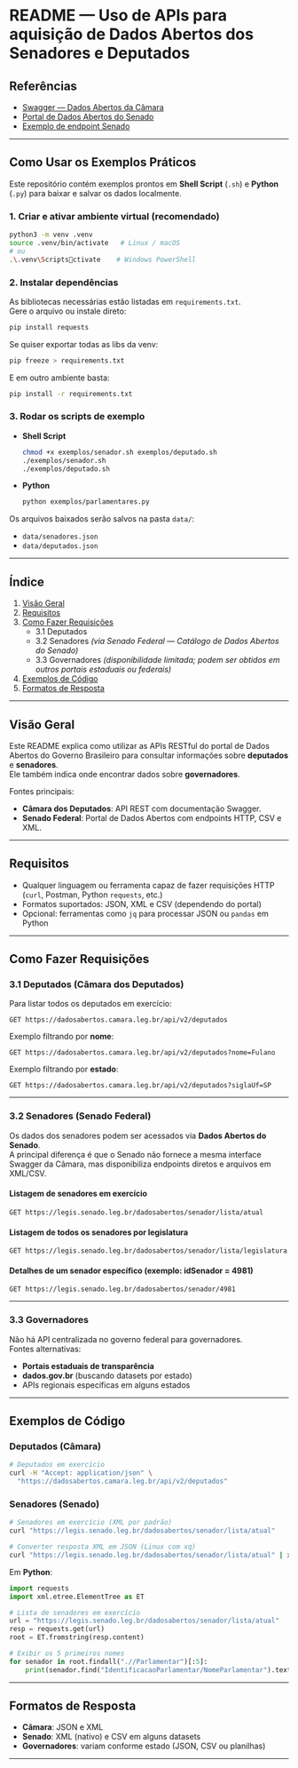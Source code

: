 # README — Uso de APIs para aquisição de Dados Abertos dos Senadores e Deputados


## Referências

- [Swagger — Dados Abertos da Câmara](https://dadosabertos.camara.leg.br/swagger/api.html)  
- [Portal de Dados Abertos do Senado](https://www12.senado.leg.br/dados-abertos)  
- [Exemplo de endpoint Senado](https://legis.senado.leg.br/dadosabertos/senador/lista/atual)  
---
## Como Usar os Exemplos Práticos

Este repositório contém exemplos prontos em **Shell Script** (`.sh`) e **Python** (`.py`) para baixar e salvar os dados localmente.

### 1. Criar e ativar ambiente virtual (recomendado)

```bash
python3 -m venv .venv
source .venv/bin/activate   # Linux / macOS
# ou
.\.venv\Scriptsctivate    # Windows PowerShell
```

### 2. Instalar dependências

As bibliotecas necessárias estão listadas em `requirements.txt`.  
Gere o arquivo ou instale direto:

```bash
pip install requests
```

Se quiser exportar todas as libs da venv:

```bash
pip freeze > requirements.txt
```

E em outro ambiente basta:

```bash
pip install -r requirements.txt
```

### 3. Rodar os scripts de exemplo

- **Shell Script**  
  ```bash
  chmod +x exemplos/senador.sh exemplos/deputado.sh
  ./exemplos/senador.sh
  ./exemplos/deputado.sh
  ```

- **Python**  
  ```bash
  python exemplos/parlamentares.py
  ```

Os arquivos baixados serão salvos na pasta `data/`:
- `data/senadores.json`
- `data/deputados.json`

---
##  Índice

1. [Visão Geral](#visão-geral)  
2. [Requisitos](#requisitos)  
3. [Como Fazer Requisições](#como-fazer-requisições)  
   - 3.1 Deputados  
   - 3.2 Senadores *(via Senado Federal — Catálogo de Dados Abertos do Senado)*  
   - 3.3 Governadores *(disponibilidade limitada; podem ser obtidos em outros portais estaduais ou federais)*  
4. [Exemplos de Código](#exemplos-de-código)  
5. [Formatos de Resposta](#formatos-de-resposta)  

---

## Visão Geral

Este README explica como utilizar as APIs RESTful do portal de Dados Abertos do Governo Brasileiro para consultar informações sobre **deputados** e **senadores**.  
Ele também indica onde encontrar dados sobre **governadores**.  

Fontes principais:  
- **Câmara dos Deputados**: API REST com documentação Swagger.  
- **Senado Federal**: Portal de Dados Abertos com endpoints HTTP, CSV e XML.  

---

## Requisitos

- Qualquer linguagem ou ferramenta capaz de fazer requisições HTTP (`curl`, Postman, Python `requests`, etc.)  
- Formatos suportados: JSON, XML e CSV (dependendo do portal)  
- Opcional: ferramentas como `jq` para processar JSON ou `pandas` em Python  

---

## Como Fazer Requisições

### 3.1 Deputados (Câmara dos Deputados)

Para listar todos os deputados em exercício:
```
GET https://dadosabertos.camara.leg.br/api/v2/deputados
```

Exemplo filtrando por **nome**:
```
GET https://dadosabertos.camara.leg.br/api/v2/deputados?nome=Fulano
```

Exemplo filtrando por **estado**:
```
GET https://dadosabertos.camara.leg.br/api/v2/deputados?siglaUf=SP
```

---

### 3.2 Senadores (Senado Federal)

Os dados dos senadores podem ser acessados via **Dados Abertos do Senado**.  
A principal diferença é que o Senado não fornece a mesma interface Swagger da Câmara, mas disponibiliza endpoints diretos e arquivos em XML/CSV.  

#### Listagem de senadores em exercício
```
GET https://legis.senado.leg.br/dadosabertos/senador/lista/atual
```

#### Listagem de todos os senadores por legislatura
```
GET https://legis.senado.leg.br/dadosabertos/senador/lista/legislatura
```

#### Detalhes de um senador específico (exemplo: idSenador = 4981)
```
GET https://legis.senado.leg.br/dadosabertos/senador/4981
```

---

### 3.3 Governadores

Não há API centralizada no governo federal para governadores.  
Fontes alternativas:  
- **Portais estaduais de transparência**  
- **dados.gov.br** (buscando datasets por estado)  
- APIs regionais específicas em alguns estados  

---

## Exemplos de Código

### Deputados (Câmara)

```bash
# Deputados em exercício
curl -H "Accept: application/json" \
  "https://dadosabertos.camara.leg.br/api/v2/deputados"
```

### Senadores (Senado)

```bash
# Senadores em exercício (XML por padrão)
curl "https://legis.senado.leg.br/dadosabertos/senador/lista/atual"

# Converter resposta XML em JSON (Linux com xq)
curl "https://legis.senado.leg.br/dadosabertos/senador/lista/atual" | xq .
```

Em **Python**:

```python
import requests
import xml.etree.ElementTree as ET

# Lista de senadores em exercício
url = "https://legis.senado.leg.br/dadosabertos/senador/lista/atual"
resp = requests.get(url)
root = ET.fromstring(resp.content)

# Exibir os 5 primeiros nomes
for senador in root.findall(".//Parlamentar")[:5]:
    print(senador.find("IdentificacaoParlamentar/NomeParlamentar").text)
```

---

## Formatos de Resposta

- **Câmara**: JSON e XML  
- **Senado**: XML (nativo) e CSV em alguns datasets  
- **Governadores**: variam conforme estado (JSON, CSV ou planilhas)  
---
